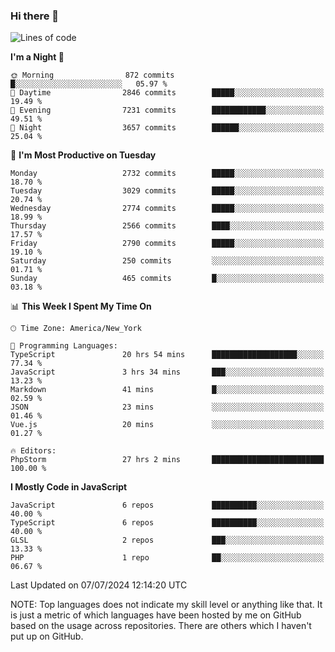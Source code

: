 ### Hi there 👋

<!--
**LynxJinxxy/LynxJinxxy** is a ✨ _special_ ✨ repository because its `README.md` (this file) appears on your GitHub profile.

Here are some ideas to get you started:

- 🔭 I’m currently working on ...
- 🌱 I’m currently learning ...
- 👯 I’m looking to collaborate on ...
- 🤔 I’m looking for help with ...
- 💬 Ask me about ...
- 📫 How to reach me: ...
- 😄 Pronouns: ...
- ⚡ Fun fact: ...
-->

<!--START_SECTION:waka-->
![Lines of code](https://img.shields.io/badge/From%20Hello%20World%20I%27ve%20Written-31.9%20million%20lines%20of%20code-blue)

**I'm a Night 🦉** 

```text
🌞 Morning                872 commits         █░░░░░░░░░░░░░░░░░░░░░░░░   05.97 % 
🌆 Daytime                2846 commits        █████░░░░░░░░░░░░░░░░░░░░   19.49 % 
🌃 Evening                7231 commits        ████████████░░░░░░░░░░░░░   49.51 % 
🌙 Night                  3657 commits        ██████░░░░░░░░░░░░░░░░░░░   25.04 % 
```
📅 **I'm Most Productive on Tuesday** 

```text
Monday                   2732 commits        █████░░░░░░░░░░░░░░░░░░░░   18.70 % 
Tuesday                  3029 commits        █████░░░░░░░░░░░░░░░░░░░░   20.74 % 
Wednesday                2774 commits        █████░░░░░░░░░░░░░░░░░░░░   18.99 % 
Thursday                 2566 commits        ████░░░░░░░░░░░░░░░░░░░░░   17.57 % 
Friday                   2790 commits        █████░░░░░░░░░░░░░░░░░░░░   19.10 % 
Saturday                 250 commits         ░░░░░░░░░░░░░░░░░░░░░░░░░   01.71 % 
Sunday                   465 commits         █░░░░░░░░░░░░░░░░░░░░░░░░   03.18 % 
```


📊 **This Week I Spent My Time On** 

```text
🕑︎ Time Zone: America/New_York

💬 Programming Languages: 
TypeScript               20 hrs 54 mins      ███████████████████░░░░░░   77.34 % 
JavaScript               3 hrs 34 mins       ███░░░░░░░░░░░░░░░░░░░░░░   13.23 % 
Markdown                 41 mins             █░░░░░░░░░░░░░░░░░░░░░░░░   02.59 % 
JSON                     23 mins             ░░░░░░░░░░░░░░░░░░░░░░░░░   01.46 % 
Vue.js                   20 mins             ░░░░░░░░░░░░░░░░░░░░░░░░░   01.27 % 

🔥 Editors: 
PhpStorm                 27 hrs 2 mins       █████████████████████████   100.00 % 
```

**I Mostly Code in JavaScript** 

```text
JavaScript               6 repos             ██████████░░░░░░░░░░░░░░░   40.00 % 
TypeScript               6 repos             ██████████░░░░░░░░░░░░░░░   40.00 % 
GLSL                     2 repos             ███░░░░░░░░░░░░░░░░░░░░░░   13.33 % 
PHP                      1 repo              ██░░░░░░░░░░░░░░░░░░░░░░░   06.67 % 
```




 Last Updated on 07/07/2024 12:14:20 UTC
<!--END_SECTION:waka-->
NOTE: Top languages does not indicate my skill level or anything like that. It is just a metric of which languages have been hosted by me on GitHub based on the usage across repositories. There are others which I haven't put up on GitHub.
